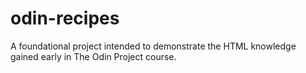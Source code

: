 # odin-recipes
A foundational project intended to demonstrate the HTML knowledge gained early in The Odin Project course.
